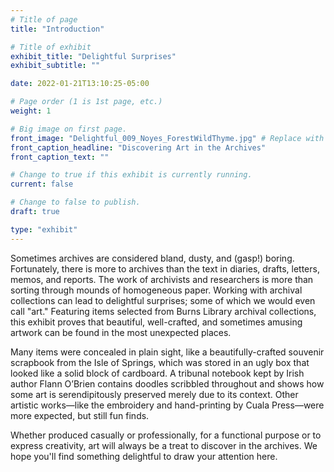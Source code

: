 ```yaml
---
# Title of page
title: "Introduction"

# Title of exhibit
exhibit_title: "Delightful Surprises"
exhibit_subtitle: ""

date: 2022-01-21T13:10:25-05:00

# Page order (1 is 1st page, etc.)
weight: 1 

# Big image on first page.
front_image: "Delightful_009_Noyes_ForestWildThyme.jpg" # Replace with the real image
front_caption_headline: "Discovering Art in the Archives"
front_caption_text: ""

# Change to true if this exhibit is currently running.
current: false

# Change to false to publish.
draft: true

type: "exhibit"
---
```


Sometimes archives are considered bland, dusty, and (gasp!) boring. Fortunately, there is more to archives than the text in diaries, drafts, letters, memos, and reports. The work of archivists and researchers is more than sorting through mounds of homogeneous paper. Working with archival collections can lead to delightful surprises; some of which we would even call "art." Featuring items selected from Burns Library archival collections, this exhibit proves that beautiful, well-crafted, and sometimes amusing artwork can be found in the most unexpected places. 

Many items were concealed in plain sight, like a beautifully-crafted souvenir scrapbook from the Isle of Springs, which was stored in an ugly box that looked like a solid block of cardboard. A tribunal notebook kept by Irish author Flann O’Brien contains doodles scribbled throughout and shows how some art is serendipitously preserved merely due to its context. Other artistic works—like the embroidery and hand-printing by Cuala Press—were more expected, but still fun finds.

Whether produced casually or professionally, for a functional purpose or to express creativity, art will always be a treat to discover in the archives. We hope you'll find something delightful to draw your attention here.

